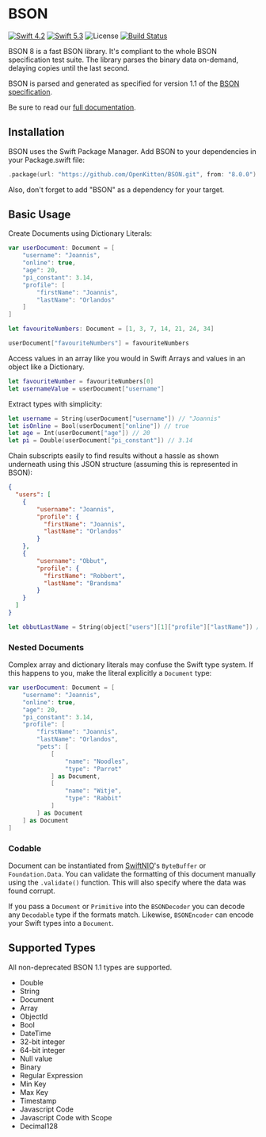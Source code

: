# BSON

[![Swift 4.2](https://img.shields.io/badge/swift-4.2-orange.svg)](https://swift.org)
[![Swift 5.3](https://img.shields.io/badge/swift-5.3-green.svg)](https://swift.org)
![License](https://img.shields.io/github/license/openkitten/mongokitten.svg)
[![Build Status](https://api.travis-ci.org/OpenKitten/BSON.svg?branch=bson5)](https://travis-ci.org/OpenKitten/BSON)

BSON 8 is a fast BSON library. It's compliant to the whole BSON specification test suite. The library parses the binary data on-demand, delaying copies until the last second.

BSON is parsed and generated as specified for version 1.1 of the [BSON specification](http://bsonspec.org/spec.html).

Be sure to read our [full documentation](https://orlandos.nl/docs/mongokitten/articles/bson).

## Installation

BSON uses the Swift Package Manager. Add BSON to your dependencies in your Package.swift file:

```swift
.package(url: "https://github.com/OpenKitten/BSON.git", from: "8.0.0")
```

Also, don't forget to add "BSON" as a dependency for your target.

## Basic Usage

Create Documents using Dictionary Literals:

```swift
var userDocument: Document = [
	"username": "Joannis",
	"online": true,
	"age": 20,
	"pi_constant": 3.14,
	"profile": [
		"firstName": "Joannis",
		"lastName": "Orlandos"
	]
]

let favouriteNumbers: Document = [1, 3, 7, 14, 21, 24, 34]

userDocument["favouriteNumbers"] = favouriteNumbers
```

Access values in an array like you would in Swift Arrays and values in an object like a Dictionary.

```swift
let favouriteNumber = favouriteNumbers[0]
let usernameValue = userDocument["username"]
```

Extract types with simplicity:

```swift
let username = String(userDocument["username"]) // "Joannis"
let isOnline = Bool(userDocument["online"]) // true
let age = Int(userDocument["age"]) // 20
let pi = Double(userDocument["pi_constant"]) // 3.14
```

Chain subscripts easily to find results without a hassle as shown underneath using this JSON structure (assuming this is represented in BSON):

```json
{
  "users": [
  	{
  		"username": "Joannis",
  		"profile": {
  		  "firstName": "Joannis",
  		  "lastName": "Orlandos"
  		}
  	},
  	{
  		"username": "Obbut",
  		"profile": {
  		  "firstName": "Robbert",
  		  "lastName": "Brandsma"
  		}
  	}
  ]
}
```

```swift
let obbutLastName = String(object["users"][1]["profile"]["lastName"]) // "Brandsma"
```

### Nested Documents

Complex array and dictionary literals may confuse the Swift type system. If this happens to you, make the literal explicitly a `Document` type:

```swift
var userDocument: Document = [
	"username": "Joannis",
	"online": true,
	"age": 20,
	"pi_constant": 3.14,
	"profile": [
		"firstName": "Joannis",
		"lastName": "Orlandos",
		"pets": [
			[
				"name": "Noodles",
				"type": "Parrot"
			] as Document,
			[
				"name": "Witje",
				"type": "Rabbit"
			]
		] as Document
	] as Document
]
```

### Codable

Document can be instantiated from [SwiftNIO](https://github.com/apple/swift-nio)'s `ByteBuffer` or `Foundation.Data`.
You can validate the formatting of this document manually using the `.validate()` function. This will also specify where the data was found corrupt.

If you pass a `Document` or `Primitive` into the `BSONDecoder` you can decode any `Decodable` type if the formats match. Likewise, `BSONEncoder` can encode your Swift types into a `Document`.

## Supported Types

All non-deprecated BSON 1.1 types are supported.

- Double
- String
- Document
- Array
- ObjectId
- Bool
- DateTime
- 32-bit integer
- 64-bit integer
- Null value
- Binary
- Regular Expression
- Min Key
- Max Key
- Timestamp
- Javascript Code
- Javascript Code with Scope
- Decimal128
